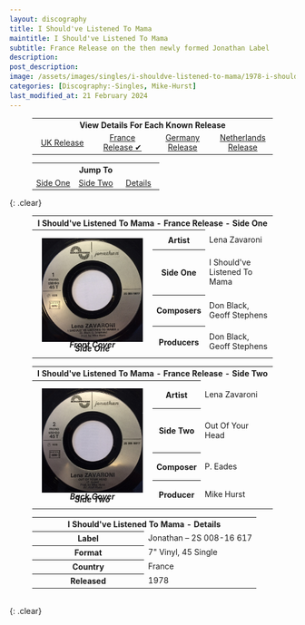 ```yaml
---
layout: discography
title: I Should've Listened To Mama
maintitle: I Should've Listened To Mama
subtitle: France Release on the then newly formed Jonathan Label
description:
post_description:
image: /assets/images/singles/i-shouldve-listened-to-mama/1978-i-shouldve-listened-to-mama-france-fc.jpg
categories: [Discography:-Singles, Mike-Hurst]
last_modified_at: 21 February 2024
---
```


<figure class="fig3">
<table style="text-align:center;">
<tr><th colspan="4">View Details For Each Known Release</th></tr>
<tr><td style="width:25%;"><a href="/discography/singles/1978-03-17-i-shouldve-listened-to-mama-uk">UK Release</a></td><td style="width:25%;"><a href="/discography/singles/1978-i-shouldve-listened-to-mama-france">France Release &#x2714;</a></td><td style="width:25%;"><a href="/discography/singles/1978-i-shouldve-listened-to-mama-germany">Germany Release</a></td><td style="width:25%;"><a href="/discography/singles/1979-i-shouldve-listened-to-mama-netherlands">Netherlands Release</a></td></tr>
</table>
</figure>

<figure class="fig3">
<table style="text-align:center;">
<tr><th colspan="6">Jump To</th></tr>
<tr><td style="width:33%;"><a href="#infobox1">Side One</a></td><td style="width:34%;"><a href="#infobox2">Side Two</a></td><td style="width:33%;"><a href="#infobox3">Details</a></td></tr>
</table>
</figure>

{: .clear}

<figure class="fig3">
<table>
<tr id="infobox1"><th colspan="3">I Should've Listened To Mama - France Release - Side One</th></tr>
<tr><th style="width:50%; vertical-align:top;" rowspan="6" class="top">
<div id="slideshow1">
<div>
<a href="/assets/images/singles/i-shouldve-listened-to-mama/1978-i-shouldve-listened-to-mama-france-fc.jpg"><img src="/assets/images/singles/i-shouldve-listened-to-mama/1978-i-shouldve-listened-to-mama-france-fc.jpg" class="full-width zoom-in" /></a>
<cite>Front Cover</cite>
</div>
<div>
<a href="/assets/images/singles/i-shouldve-listened-to-mama/1978-i-shouldve-listened-to-mama-france-side-1.jpg"><img src="/assets/images/singles/i-shouldve-listened-to-mama/1978-i-shouldve-listened-to-mama-france-side-1.jpg" class="full-width zoom-in" /></a>
<cite>Side One</cite>
</div>
</div>
</th></tr>
<tr><th style="width:15%;">Artist</th><td>Lena Zavaroni</td></tr>
<tr><th>Side One</th><td>I Should've Listened To Mama</td></tr>
<tr><th>Composers</th><td>Don Black, Geoff Stephens</td></tr>
<tr><th>Producers</th><td>Don Black, Geoff Stephens</td></tr>
</table>
</figure>

<figure class="fig3">
<table>
<tr id="infobox2"><th colspan="3">I Should've Listened To Mama - France Release - Side Two</th></tr>
<tr><th style="width:50%; vertical-align:top;" rowspan="6" class="top">
<div id="slideshow2">
<div>
<a href="/assets/images/singles/i-shouldve-listened-to-mama/1978-i-shouldve-listened-to-mama-france-bc.jpg"><img src="/assets/images/singles/i-shouldve-listened-to-mama/1978-i-shouldve-listened-to-mama-france-bc.jpg" class="full-width zoom-in" /></a>
<cite>Back Cover</cite>
</div>
<div>
<a href="/assets/images/singles/i-shouldve-listened-to-mama/1978-i-shouldve-listened-to-mama-france-side-2.jpg"><img src="/assets/images/singles/i-shouldve-listened-to-mama/1978-i-shouldve-listened-to-mama-france-side-2.jpg" class="full-width zoom-in" /></a>
<cite>Side Two</cite>
</div>
</div>
</th></tr>
<tr><th style="width:15%;">Artist</th><td>Lena Zavaroni</td></tr>
<tr><th>Side Two</th><td>Out Of Your Head</td></tr>
<tr><th>Composer</th><td>P. Eades</td></tr>
<tr><th>Producer</th><td>Mike Hurst</td></tr>
</table>
</figure>

<figure class="fig3">
<table>
<tr id="infobox3"><th colspan="2">I Should've Listened To Mama - Details</th></tr>
<tr><th style="width:50%;">Label</th><td style="width:50%;">Jonathan – 2S 008-16 617</td></tr>
<tr><th>Format</th><td>7" Vinyl, 45 Single</td></tr>
<tr><th>Country</th><td>France</td></tr>
<tr><th>Released</th><td>1978</td></tr>
</table>
</figure>

<br />{: .clear}

<style>
#slideshow1 {
position: relative;
aspect-ratio:1/1.1;
}

#slideshow1 > div {
position: absolute;
top: 10px;
left: 10px;
right: 10px;
bottom: 10px;
}

#slideshow2 {
position: relative;
aspect-ratio:1/1.1;
}

#slideshow2 > div {
position: absolute;
top: 10px;
left: 10px;
right: 10px;
bottom: 10px;
}

@media screen and (orientation:portrait) {.fig2 {margin-top:-50px;} .adjust {margin-top:30px !important;}}
</style>

<script type="text/javascript" src="/assets/js/jquery-3.6.0.min.js"></script>

<script>
$("#slideshow1 > div:gt(0)").hide();

setInterval(function() { 
$('#slideshow1 > div:first')
.fadeOut(1000)
.next()
.fadeIn(1000)
.end()
.appendTo('#slideshow1');
}, 4000);

$("#slideshow2 > div:gt(0)").hide();

setInterval(function() { 
$('#slideshow2 > div:first')
.fadeOut(1000)
.next()
.fadeIn(1000)
.end()
.appendTo('#slideshow2');
}, 4000);
</script>
